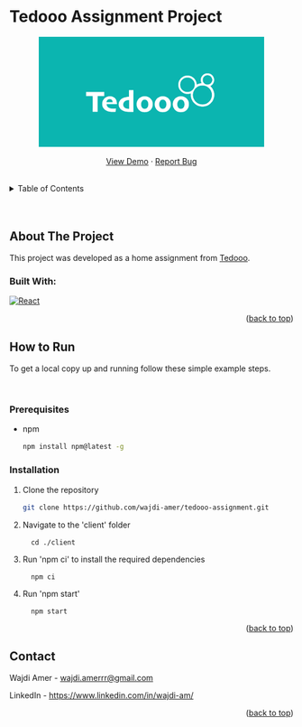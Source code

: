 # Tedooo Assignment Project
<a name="readme-top"></a>

<div align="center">
    <a href='https://www.tedooo.com/'><img src="./client/src/images/tedooo-banner.png" alt="Tedooo Banner" width='400px'></a>

  <p align="center">
    <a href="https://github.com/wajdi-amer/tedooo-assignment">View Demo</a>
    ·
    <a href="https://github.com/wajdi-amer/tedooo-assignment/issues">Report Bug</a>
  </p>
</div>

</br>

<details>
  <summary>Table of Contents</summary>
  <ol>
    <li>
      <a href="#about-the-project">About The Project</a>
      <ul>
        <li><a href="#built-with">Built With</a></li>
      </ul>
    </li>
    <li>
      <a href="#how-to-run">How to Run</a>
      <ul>
        <li><a href="#prerequisites">Prerequisites</a></li>
        <li><a href="#installation">Installation</a></li>
      </ul>
    </li>
    <li><a href="#contact">Contact</a></li>
  </ol>
</details>

</br>
</br>

## About The Project
This project was developed as a home assignment from <a href='https://www.tedooo.com/'>Tedooo</a>.
</br>

### Built With:
[![React][React.js]][React-url]


<p align="right">(<a href="#readme-top">back to top</a>)</p>


## How to Run

To get a local copy up and running follow these simple example steps.

<br/>

### Prerequisites

* npm
  ```sh
  npm install npm@latest -g
  ```

### Installation

1. Clone the repository

   ```sh
   git clone https://github.com/wajdi-amer/tedooo-assignment.git
   ```

2. Navigate to the 'client' folder
   ```
     cd ./client
   ```
3. Run 'npm ci' to install the required dependencies

   ```
     npm ci
   ```
4. Run 'npm start'

   ```
     npm start
   ```

<p align="right">(<a href="#readme-top">back to top</a>)</p>

## Contact

Wajdi Amer - wajdi.amerrr@gmail.com

LinkedIn - https://www.linkedin.com/in/wajdi-am/


<p align="right">(<a href="#readme-top">back to top</a>)</p>


[React.js]: https://img.shields.io/badge/React-20232A?style=for-the-badge&logo=react&logoColor=61DAFB
[React-url]: https://reactjs.org/